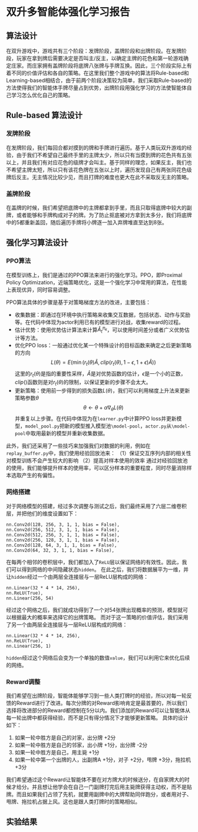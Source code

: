 # 双升多智能体强化学习报告
## 算法设计
在双升游戏中，游戏共有三个阶段：发牌阶段，盖牌阶段和出牌阶段。在发牌阶段，玩家在拿到牌后需要决定是否叫主/反主，以确定主牌的花色和第一轮游戏确定庄家。而庄家拥有盖牌阶段将底牌八张牌与手牌互换。因此，三个阶段实际上有着不同的价值评估和各自的策略。在这里我们整个游戏中的算法将Rule-based和Learning-based相结合，由于前两个阶段决策较为简单，我们采取Rule-based的方法使得我们的智能体手牌尽量占到优势，出牌阶段用强化学习的方法使智能体自己学习怎么优化自己的策略。
## Rule-based 算法设计
### 发牌阶段
在发牌阶段，我们每回合都对摸到的牌和手牌进行遍历。基于人类玩双升游戏的经验，由于我们不希望自己最终手里的主牌太少，所以只有当摸到牌的花色共有五张以上，并且我们有对应花色的级牌才会叫主。基于同样的理念，如果反主，我们也不希望主牌太短，所以只有该花色牌在五张以上时，遍历发现自己有两张同花色级牌后反主。无主情况比较少见，而且打牌的难度也更大在此不采取反无主的策略。
### 盖牌阶段
在盖牌的时候，我们希望把底牌中的主牌都拿到手里，而且只取得底牌中较大的副牌，或者能够和手牌构成对子的牌。为了防止抠底被对方拿到太多分，我们将底牌中的5都重新盖回，随后遍历手牌将小牌逐一加入弃牌堆直至达到8张。
## 强化学习算法设计
### PPO算法
在模型训练上，我们是通过的PPO算法来进行的强化学习。PPO，即Proximal Policy Optimization，近端策略优化，这是一个强化学习中常用的算法，在性能上表现优异，同时容易调整。

PPO算法具体的步骤是基于对策略梯度方法的改进，主要包括：
- 收集数据：即通过在环境中执行策略来收集交互数据，包括状态、动作与奖励等。在代码中体现为actor利用已有的模型进行对战，收集reward的过程。
- 估计优势：使用优势估计算法来计算$\hat{A}_t^{\pi_k}$，可以使用时间差分或者广义优势估计等方法。
- 优化PPO loss：一般通过优化某一个特殊设计的目标函数来确定之后更新策略的方向
$$
L(\theta) = E(\min(r_t(\theta)\hat{A}, clip(r_t(\theta), 1-\epsilon,1+\epsilon)\hat{A}))
$$
这里的$r_t(\theta)$是指的重要性采样，$\hat{A}$是对优势函数的估计，$\epsilon$是一个小的正数，$clip()$函数则是对$r_t(\theta)$的限制，以保证更新的步骤不会太大。
- 更新策略：使用前一步得到的损失函数$L(\theta)$，我们可以利用梯度上升法来更新策略参数$\theta$
$$
\theta\leftarrow\theta+\alpha\nabla_\theta L(\theta)
$$
并重复以上步骤。在代码中体现为在`learner.py`中计算PPO loss并更新模型，`model_pool.py`把新的模型推入模型池`\model-pool`，`actor.py`从`\model-pool`中取用最新的模型并重新收集数据。

此外，我们还采用了一些技巧来加强我们对数据的利用，例如在`replay_buffer.py`中，我们使用经验回放池来：
	（1）保证交互序列内部的相关性对模型训练不会产生较大的影响
	（2）提高对样本使用的效率
通过对经验回放池的使用，我们能够提升样本的使用率，可以区分样本的重要程度，同时尽量消除样本选取产生的有偏性。

### 网络搭建
对于网络模型的搭建，经过多次调整与测试之后，我们最终采用了六层二维卷积层，并把他们的维度设置如下：
```
nn.Conv2d(128, 256, 3, 1, 1, bias = False),
nn.Conv2d(256, 512, 3, 1, 1, bias = False),
nn.Conv2d(512, 256, 3, 1, 1, bias = False),
nn.Conv2d(256, 128, 3, 1, 1, bias = False),
nn.Conv2d(128, 64, 3, 1, 1, bias = False),
nn.Conv2d(64, 32, 3, 1, 1, bias = False),
```
在每两个相邻的卷积层中，我们都加入了`ReLU`层以保证网络的有效性。因此，我们可以得到网络的中间隐藏状态`hidden`。
在此之后，我们将数据展平为一维，并让`hidden`经过一个由两层全连接层与一层ReLU层构成的网络：
```
nn.Linear(32 * 4 * 14, 256),
nn.ReLU(True),
nn.Linear(256, 54)
```
经过这个网络之后，我们就成功得到了一个对54张牌出现概率的预测，模型就可以根据最大的概率来选择它的出牌策略。
而对于这一策略的价值评估，我们采用了另一个由两层全连接层与一层ReLU层构成的网络：
```
nn.Linear(32 * 4 * 14, 256),
nn.ReLU(True),
nn.Linear(256, 1)
```
`hidden`经过这个网络后会变为一个单独的数值`value`，我们可以利用它来优化后续的网络。
### Reward调整
我们希望在出牌阶段，智能体能够学习到一些人类打牌时的经验，所以对每一轮反馈的Reward进行了改进。每次分牌的对Reward影响肯定是最首要的，所以我们选择将改进部分的Reward都控制在5分以内。我们添加的Reward可以让智能体从每一轮出牌中都获得经验，而不是只有得分情况下才能够更新策略。
具体的设计如下：
1. 如果一轮中胜方是自己的对家，出分牌 +2分
2. 如果一轮中胜方是自己的邻家，出小牌 +1分，出分牌 -2分
3. 如果一轮中胜方是自己，用主毙 +1分
4. 如果一轮中第一个出牌的人，出副牌A +1分，对子 +2分，甩牌 +3分，拖拉机 +3分

我们希望通过这个Reward让智能体不要在对方牌大的时候送分，在自家牌大的时候才给分。并且想让他学会在自己一门副牌打完后用主毙牌获得主动权，而不是贴牌。而且如果我们占领了先机，就要用副牌中的大牌帮助同伴跑分，或者用对子、甩牌、拖拉机占据上风。这也是跟人类打牌时的策略相似。
## 实验结果
